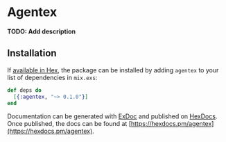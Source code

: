 # Agentex

**TODO: Add description**

## Installation

If [available in Hex](https://hex.pm/docs/publish), the package can be installed
by adding `agentex` to your list of dependencies in `mix.exs`:

```elixir
def deps do
  [{:agentex, "~> 0.1.0"}]
end
```

Documentation can be generated with [ExDoc](https://github.com/elixir-lang/ex_doc)
and published on [HexDocs](https://hexdocs.pm). Once published, the docs can
be found at [https://hexdocs.pm/agentex](https://hexdocs.pm/agentex).


